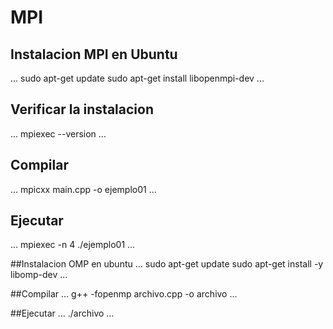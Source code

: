 # MPI

## Instalacion MPI en Ubuntu

...
sudo apt-get update
sudo apt-get install libopenmpi-dev
...

## Verificar la instalacion
...
mpiexec --version 
...

## Compilar
...
mpicxx main.cpp -o ejemplo01
...

## Ejecutar
...
mpiexec -n 4 ./ejemplo01
...

##Instalacion OMP en ubuntu 
...
sudo apt-get update
sudo apt-get install -y libomp-dev
...

##Compilar 
...
g++ -fopenmp archivo.cpp -o archivo
...

##Ejecutar
...
./archivo
...